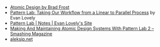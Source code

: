 * [Atomic Design by Brad Frost](http://atomicdesign.bradfrost.com/)
* [Pattern Lab: Taking Our Workflow from a Linear to Parallel Process](https://www.phase2technology.com/blog/pattern-lab-taking-our-workflow-from-a-linear-to-parallel-process/) by Evan Lovely
* [Pattern Lab | Notes | Evan Lovely's Site](http://www.evanlovely.com/notes/pattern-lab/)
* [Making And Maintaining Atomic Design Systems With Pattern Lab 2 – Smashing Magazine](https://www.smashingmagazine.com/2016/07/building-maintaining-atomic-design-systems-pattern-lab/)
* [aleksip.net](https://www.aleksip.net/)